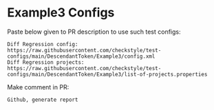 # Example3 Configs
Paste below given to PR description to use such test configs:
```
Diff Regression config: https://raw.githubusercontent.com/checkstyle/test-configs/main/DescendantToken/Example3/config.xml
Diff Regression projects: https://raw.githubusercontent.com/checkstyle/test-configs/main/DescendantToken/Example3/list-of-projects.properties
```
Make comment in PR:
```
Github, generate report
```
